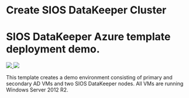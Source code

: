 # Create SIOS DataKeeper Cluster
# SIOS DataKeeper Azure template deployment demo.

<a href="https://portal.azure.com/#create/Microsoft.Template/uri/https%3A%2F%2Fraw.githubusercontent.com%2Fcarrollh%2FsiosDataKeeper-demo%2Fmaster%2Fazuredeploy.json" target="_blank">
    <img src="http://azuredeploy.net/deploybutton.png"/>
</a>

<a href="https://azuredeploy.net" target="_blank">
    <img src="http://azuredeploy.net/deploybutton.png"/>
</a>

This template creates a demo environment consisting of primary and secondary AD VMs and two SIOS DataKeeper nodes. All VMs are running Windows Server 2012 R2.
